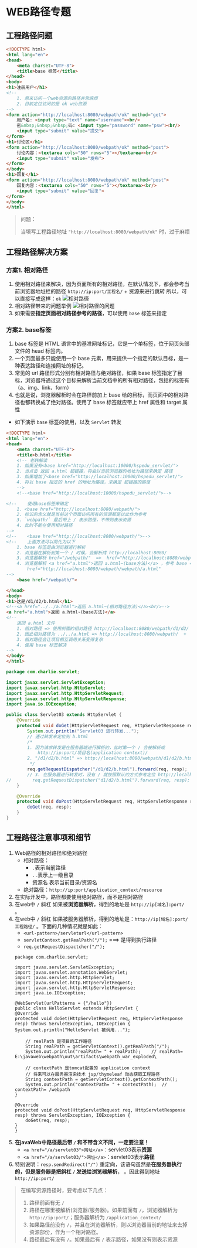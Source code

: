 # WEB路径专题

## 工程路径问题

```html
<!DOCTYPE html>
<html lang="en">
<head>
    <meta charset="UTF-8">
    <title>base 标签</title>
</head>
<body>
<h1>注册用户</h1>
<!--
    1. 原来访问一个web资源的路径非常麻烦
    2. 目前定位访问的是 ok web资源
-->
<form action="http://localhost:8080/webpath/ok" method="get">
    用户名: <input type="text" name="username"><br/>
    密&nbsp;&nbsp;&nbsp;码: <input type="password" name="psw"><br/>
    <input type="submit" value="提交">
</form>
<h1>讨论区</h1>
<form action="http://localhost:8080/webpath/ok" method="post">
    讨论内容：<textarea cols="50" rows="5"></textarea><br/>
    <input type="submit" value="发布">
</form>
</body>
<h1>回复</h1>
<form action="http://localhost:8080/webpath/ok" method="post">
    回复内容：<textarea cols="50" rows="5"></textarea><br/>
    <input type="submit" value="回复">
</form>
</body>
</html>
```

> 问题：
> 
> 当填写工程路径地址 `"http://localhost:8080/webpath/ok"` 时，过于麻烦

## 工程路径解决方案

### 方案1. 相对路径

1. 使用相对路径来解决，因为页面所有的相对路径，在默认情况下，都会参考当前浏览器地址栏的路径 `http://ip:port/工程名/` + 资源来进行跳转
    所以，可以直接写成这样：`ok`
   ![相对路径](img.png)
2. 相对路径带来的问题举例
   ![相对路径的问题](img_1.png)
3. 如果需要**指定页面相对路径参考的路径**，可以使用 `base` 标签来指定

### 方案2. base标签

1. base 标签是 HTML 语言中的基准网址标记，它是一个单标签，位于网页头部文件的 head 标签内。
2. 一个页面最多只能使用一个 base 元素，用来提供一个指定的默认目标，是一种表达路径和连接网址的标记。
3.  常见的 url 路径形式分别有相对路径与绝对路径，如果 base 标签指定了目标，浏览器将通过这个目标来解析当前文档中的所有相对路径，包括的标签有（a、img、link、form）
4. 也就是说，浏览器解析时会在路径前加上 base 给的目标，而页面中的相对路径也都转换成了绝对路径。使用了 base 标签就应带上 href 属性和 target 属性

- 如下演示 `base` 标签的使用，以及 `Servlet` 转发

```html
<!DOCTYPE html>
<html lang="en">
<head>
    <meta charset="UTF-8">
    <title>b.html</title>
    <!-- 老韩解读
    1. 如果没有<base href="http://localhost:10000/hspedu_servlet/">
    2. 当点击 返回 a.html 超链接，将会以当前浏览器的地址为路径来确定 路径
    3. 如果增加了<base href="http://localhost:10000/hspedu_servlet/">
    4. 将以 base 指定的 href 的地址为路径，来确定 超链接的路径
    -->
    <!--<base href="http://localhost:10000/hspedu_servlet/">-->

<!--    使用base标签来确定
    1. <base href="http://localhost:8080/webpath/">
    2. 标识的含义就是当前这个页面访问所有的资源都是以此作为参考
    3. `webpath/` 最后带上 / 表示路径，不带则表示资源
    4. 此时不能在使用相对路径
-->
<!--    <base href="http://localhost:8080/webpath/">-->
<!--    上面方法可以简化为以下
    1. base 标签是由浏览器进行解析
    2. 浏览器在解析到第一个 / 时候，会解析成 http://localhost:8080/
    3. 浏览器解析 href="/webpath/"  =>  href="http://localhost:8080/webpath/"
    4. 浏览器解析 <a href="a.html">返回 a.html~(base方法)</a> ，参考 base => 最后
        href="http://localhost:8080/webpath/webpath/a.html"
-->
    <base href="/webpath/">

</head>
<body>
<h1>这是/d1/d2/b.html</h1>
<!--<a href="../../a.html">返回 a.html~(相对路径方法)</a><br/>-->
<a href="a.html">返回 a.html~(base方法)</a>
<!--
    返回 a.html 文件
    1. 相对路径 => 使用前面的相对路径 http://localhost:8080/webpath/d1/d2/
    2. 因此相对路径为 ../../a.html => http://localhost:8080/webpath/  +  a.html
    3. 相对路径会让项目相互调用关系变得复杂
    4. 使用 base 标签解决
-->
</body>
</html>
```

```java
package com.charlie.servlet;

import javax.servlet.ServletException;
import javax.servlet.http.HttpServlet;
import javax.servlet.http.HttpServletRequest;
import javax.servlet.http.HttpServletResponse;
import java.io.IOException;

public class Servlet03 extends HttpServlet {
    @Override
    protected void doGet(HttpServletRequest req, HttpServletResponse resp) throws ServletException, IOException {
        System.out.println("Servlet03 进行转发...");
        // 通过转发来定位到 b.html
        /*
        1. 因为请求转发是在服务器端进行解析的，此时第一个 / 会被解析成
            http://ip:port/项目名(application context)/
        2. "/d1/d2/b.html" => http://localhost:8080/webpath/d1/d2/b.html
         */
        req.getRequestDispatcher("/d1/d2/b.html").forward(req, resp);
        // 3. 在服务器进行转发时，没有 / 就按照默认的方式参考定位 http://localhost:8080/webpath/
//        req.getRequestDispatcher("d1/d2/b.html").forward(req, resp);  // 效果同上
    }

    @Override
    protected void doPost(HttpServletRequest req, HttpServletResponse resp) throws ServletException, IOException {
        doGet(req, resp);
    }
}
```

## 工程路径注意事项和细节

1. Web路径的相对路径和绝对路径
   - 相对路径：
     - `.`表示当前路径
     - `..`表示上一级目录
     - 资源名 表示当前目录/资源名
   - 绝对路径：`http://ip:port/application_context/resource`
2. 在实际开发中，路径都要使用绝对路径，而不是相对路径
3. 在web中 `/` 斜杠 如果被**浏览器解析**，得到的地址是 `http://ip[域名]:port/` 。
4. 在web中 `/` 斜杠 如果被服务器解析，得到的地址是：`http://ip[域名]:port/工程路径/` 。下面的几种情况就是如此：
    - `<url-pattern>/servleturl</url-pattern>`
    - `servletContext.getRealPath("/");` ===> 是得到执行路径
    - `req.getRequestDispactcher("/");`
    ```
   package com.charlie.servlet;

    import javax.servlet.ServletException;
    import javax.servlet.annotation.WebServlet;
    import javax.servlet.http.HttpServlet;
    import javax.servlet.http.HttpServletRequest;
    import javax.servlet.http.HttpServletResponse;
    import java.io.IOException;
    
    @WebServlet(urlPatterns = {"/hello"})
    public class HelloServlet extends HttpServlet {
    @Override
    protected void doGet(HttpServletRequest req, HttpServletResponse resp) throws ServletException, IOException {
    System.out.println("HelloServlet 被调用...");

        // realPath 是项目的工作路径
        String realPath = getServletContext().getRealPath("/");
        System.out.println("realPath= " + realPath);    // realPath= E:\javaweb\webpath\out\artifacts\webpath_war_exploded\

        // contextPath 是tomcat配置的 application context
        // 将来可以在服务器渲染技术 jsp/thymeleaf 动态获取工程路径
        String contextPath = getServletContext().getContextPath();
        System.out.println("contextPath= " + contextPath);  // contextPath= /webpath
    }

    @Override
    protected void doPost(HttpServletRequest req, HttpServletResponse resp) throws ServletException, IOException {
        doGet(req, resp);
    }
    }
   ```
5. **在javaWeb中路径最后带 `/` 和不带含义不同，一定要注意！**
   - `<a href="/a/servlet03">网址</a>`：servlet03表示**资源**
   - `<a href="/a/servlet03/">网址</a>`：servlet03表示**路径**
6. 特别说明：`resp.sendRedirect("/")` 重定向，该语句虽然是**在服务器执行的，但是服务器是把斜杠 `/` 发送给浏览器解析**，
    。因此得到地址 `http://ip:port/`

> 在编写资源路径时，要考虑以下几点：
> 1. 路径前面有无 `/`
> 2. 路径在哪里被解析(浏览器/服务器)。如果前面有 `/`，浏览器解析为 `http://ip:port/`；服务器解析为 `/application_context/`
> 3. 如果路径前没有 `/`，并且在浏览器解析，则以浏览器当前的地址来去掉资源部份，作为一个相对路径。
> 4. 路径最后有没有 `/`。如果最后有 `/` 表示路径，如果没有则表示资源



